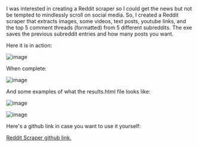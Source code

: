 I was interested in creating a Reddit scraper so I could get the news but not be tempted to mindlessly scroll on social media. So, I created a Reddit scraper that extracts
images, some videos, text posts, youtube links, and the top 5 comment threads (formatted) from 5 different subreddits. The exe saves the previous subreddit entries and how many posts you want.

Here it is in action:

![image](https://github.com/user-attachments/assets/af0bd4db-3d0f-4255-86a4-0586f6928925)

When complete:

![image](https://github.com/user-attachments/assets/93148ee6-72b4-496e-83c4-b8040548c4ce)

And some examples of what the results.html file looks like:

![image](https://github.com/user-attachments/assets/15c09cef-a782-4238-9a1a-9d8e643d40d1)

![image](https://github.com/user-attachments/assets/d8742dbc-f2f6-42df-9558-6a7b751648e8)

Here's a github link in case you want to use it yourself:

[Reddit Scraper github link.](https://github.com/terrainthesky-hub/RedditScraper/tree/main)
